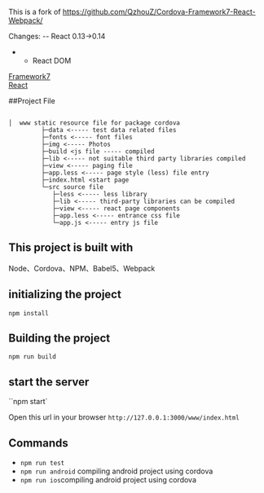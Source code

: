 This is a fork of https://github.com/QzhouZ/Cordova-Framework7-React-Webpack/

Changes:
 -- React 0.13->0.14
- + React DOM 
 
 
[Framework7](http://f7cn.com/)      
[React](http://reactjs.cn/)

##Project File

```

│  www static resource file for package cordova
         ├─data <----- test data related files
         ├─fonts <----- font files
         ├─img <----- Photos
         ├─build <js file ----- compiled
         ├─lib <----- not suitable third party libraries compiled
         ├─view <----- paging file
         ├─app.less <----- page style (less) file entry
         ├─index.html <start page
         └─src source file
            ├─less <----- less library
            ├─lib <----- third-party libraries can be compiled
            ├─view <----- react page components
            ├─app.less <----- entrance css file
            └─app.js <----- entry js file

```

## This project is built with
Node、Cordova、NPM、Babel5、Webpack

## initializing the project
``npm install``

## Building the project
``npm run build``

## start the server
``npm start`

Open this url in your browser ``http://127.0.0.1:3000/www/index.html``

## Commands

- ``npm run test``
- ``npm run android`` compiling android project using cordova 
- ``npm run ios``compiling android project using cordova 


